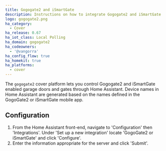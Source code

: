 ```yaml
---
title: Gogogate2 and iSmartGate
description: Instructions on how to integrate Gogogate2 and iSmartGate enabled garage door covers into Home Assistant.
logo: gogogate2.png
ha_category:
  - Cover
ha_release: 0.67
ha_iot_class: Local Polling
ha_domain: gogogate2
ha_codeowners:
  - '@vangorra'
ha_config_flow: true
ha_homekit: true
ha_platforms:
  - cover
---
```


The `gogogate2` cover platform lets you control Gogogate2 and iSmartGate enabled garage doors and gates through Home Assistant. Device names in Home Assistant are generated based on the names defined in the GogoGate2 or iSmartGate mobile app.

## Configuration

1. From the Home Assistant front-end, navigate to 'Configuration' then 'Integrations'. Under 'Set up a new integration' locate 'GogoGate2 or iSmartGate' and click 'Configure'.
2. Enter the information appropriate for the server and click 'Submit'.
